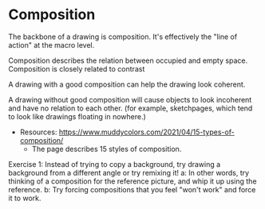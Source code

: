 # Composition

The backbone of a drawing is composition. 
It's effectively the "line of action" at the macro level.

Composition describes the relation between occupied and empty space.
Composition is closely related to contrast

A drawing with a good composition can help the drawing look coherent.

A drawing without good composition will cause objects to look incoherent and have no relation to each other. (for example, sketchpages, which tend to look like drawings floating in nowhere.)

- Resources: https://www.muddycolors.com/2021/04/15-types-of-composition/
    - The page describes 15 styles of composition.

Exercise 1: Instead of trying to copy a background, try drawing a background from a different angle or try remixing it!
    a: In other words, try thinking of a composition for the reference picture, and whip it up using the reference.
    b: Try forcing compositions that you feel "won't work" and force it to work.